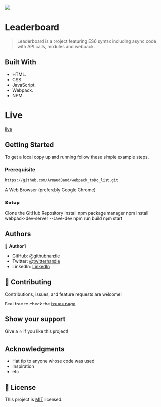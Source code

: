 ![](https://img.shields.io/badge/Microverse-blueviolet)

# Leaderboard

> Leaderboard is a project featuring ES6 syntax including async code with API calls, modules and webpack.


## Built With

- HTML.
- CSS.
- JavaScript.
- Webpack.
- NPM.

# Live

[live](https://arnaudband.github.io/Leaderboard/dist)


## Getting Started

To get a local copy up and running follow these simple example steps.

### Prerequisite

 ```bash
 https://github.com/ArnaudBand/webpack_toDo_list.git
```

A Web Browser (preferably Google Chrome)

### Setup

Clone the GitHub Repository
Install npm package manager
npm install webpack-dev-server --save-dev
npm run build
npm start

## Authors

👤 **Author1**

- GitHub: [@githubhandle](https://github.com/B77748)
- Twitter: [@twitterhandle](https://twitter.com/@ba104781)
- LinkedIn: [LinkedIn](https://www.linkedin.com/in/arnaud-bandonkeye-893a2b228/)

## 🤝 Contributing

Contributions, issues, and feature requests are welcome!

Feel free to check the [issues page](../../issues/).

## Show your support

Give a ⭐️ if you like this project!

## Acknowledgments

- Hat tip to anyone whose code was used
- Inspiration
- etc

## 📝 License

This project is [MIT](./MIT.md) licensed.
